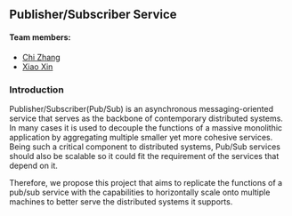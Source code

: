 ## Publisher/Subscriber Service

#### Team members: 
* [Chi Zhang](mailto:zcdirk@stanford.edu)
* [Xiao Xin](mailto:xxin@stanford.edu)

### Introduction
Publisher/Subscriber(Pub/Sub) is an asynchronous messaging-oriented service
that serves as the backbone of contemporary distributed systems. In many
cases it is used to decouple the functions of a massive monolithic application
by aggregating multiple smaller yet more cohesive services. Being such a critical 
component to distributed systems, Pub/Sub services should also be scalable
so it could fit the requirement of the services that depend on it. 

Therefore, we propose this project that aims to replicate the functions of
a pub/sub service with the capabilities to horizontally scale onto multiple
machines to better serve the distributed systems it supports. 
